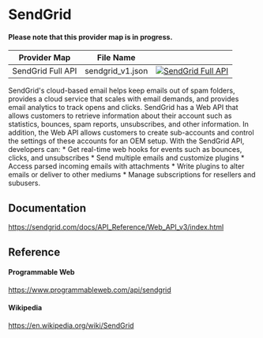 # SendGrid 

#### Please note that this provider map is in progress.

| Provider Map      | File Name        |                                                                                                                                                                                                                                         |
|-------------------|------------------|-----------------------------------------------------------------------------------------------------------------------------------------------------------------------------------------------------------------------------------------|
| SendGrid Full API | sendgrid_v1.json | [![SendGrid Full API](https://d233zlhvpze22y.cloudfront.net/github/AddBitScoopXSmall.png)](https://bitscoop.com/maps/create?source=https://raw.githubusercontent.com/bitscooplabs/provider-maps/master/sendgrid/sendgrid_v1.json) |

SendGrid's cloud-based email helps keep emails out of spam folders, provides a cloud service that scales with email demands, and provides email analytics to track opens and clicks. SendGrid has a Web API that allows customers to retrieve information about their account such as statistics, bounces, spam reports, unsubscribes, and other information. In addition, the Web API allows customers to create sub-accounts and control the settings of these accounts for an OEM setup. With the SendGrid API, developers can: * Get real-time web hooks for events such as bounces, clicks, and unsubscribes * Send multiple emails and customize plugins * Access parsed incoming emails with attachments * Write plugins to alter emails or deliver to other mediums * Manage subscriptions for resellers and subusers.

## Documentation
https://sendgrid.com/docs/API_Reference/Web_API_v3/index.html

## Reference

#### Programmable Web
https://www.programmableweb.com/api/sendgrid

#### Wikipedia
https://en.wikipedia.org/wiki/SendGrid